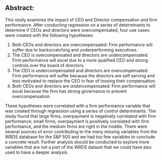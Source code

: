 ## Abstract:

This study examines the impact of CEO and Director compensation and firm performance. After conducting regression on a series of determinants to determine if CEOs and directors were overcompensated, four use cases were created with the following hypotheses:
1. Both CEOs and directors are overcompensated: Firm performance will suffer due to backscratching and underperforming executives.
2. The CEO is overcompensated and directors are undercompensated: Firm performance will excel due to a more qualified CEO and strong controls over the board of directors.
3. The CEO is undercompensated and directors are overcompensated: Firm performance will suffer because the directors are self serving and less motivated to replace the CEO in fear of loosing their compensation.
4. Both CEOs and directors are undercompensated: Firm performance will excel because the firm has strong governance to prevent overcompensation.

These hypotheses were correlated with a firm performance variable that was created through regression using a series of control determinants. The study found that large firms, overpayment is negatively correlated with firm performance; small firms, overpayment is positively correlated with firm performance, and the medium firms are right in the middle. There were several sources of error contributing to the many missing variables from the WRDS database for the S&P 500 and we had too few variables to conclude a concrete result. Further analysis should be conducted to explore more variables that are not a part of the WRDS dataset that we could have also used to have a deeper analysis.
